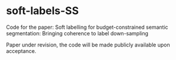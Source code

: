 # soft-labels-SS
Code for the paper: Soft labelling for budget-constrained semantic segmentation: Bringing coherence to label down-sampling

Paper under revision, the code will be made publicly available upon acceptance.
